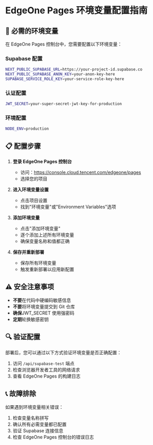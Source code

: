 # EdgeOne Pages 环境变量配置指南

## 🔐 必需的环境变量

在 EdgeOne Pages 控制台中，您需要配置以下环境变量：

### Supabase 配置
```bash
NEXT_PUBLIC_SUPABASE_URL=https://your-project-id.supabase.co
NEXT_PUBLIC_SUPABASE_ANON_KEY=your-anon-key-here
SUPABASE_SERVICE_ROLE_KEY=your-service-role-key-here
```

### 认证配置
```bash
JWT_SECRET=your-super-secret-jwt-key-for-production
```

### 环境配置
```bash
NODE_ENV=production
```

## 📋 配置步骤

1. **登录 EdgeOne Pages 控制台**
   - 访问：https://console.cloud.tencent.com/edgeone/pages
   - 选择您的项目

2. **进入环境变量设置**
   - 点击项目设置
   - 找到"环境变量"或"Environment Variables"选项

3. **添加环境变量**
   - 点击"添加环境变量"
   - 逐个添加上述所有环境变量
   - 确保变量名称和值都正确

4. **保存并重新部署**
   - 保存所有环境变量
   - 触发重新部署以应用新配置

## ⚠️ 安全注意事项

- **不要**在代码中硬编码敏感信息
- **不要**将环境变量提交到 Git 仓库
- **确保**JWT_SECRET 使用强密码
- **定期**轮换敏感密钥

## 🔍 验证配置

部署后，您可以通过以下方式验证环境变量是否正确配置：

1. 访问 `/api/supabase-test` 端点
2. 检查浏览器开发者工具的网络请求
3. 查看 EdgeOne Pages 的构建日志

## 📞 故障排除

如果遇到环境变量相关错误：

1. 检查变量名称拼写
2. 确认所有必需变量都已配置
3. 验证 Supabase 连接信息
4. 检查 EdgeOne Pages 控制台的错误日志

